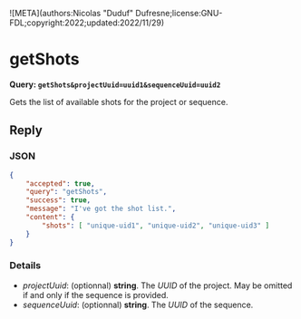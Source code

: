 ![META](authors:Nicolas "Duduf" Dufresne;license:GNU-FDL;copyright:2022;updated:2022/11/29)

# getShots

**Query: `getShots&projectUuid=uuid1&sequenceUuid=uuid2`**

Gets the list of available shots for the project or sequence.

## Reply

### JSON

```json
{
    "accepted": true,
    "query": "getShots",
    "success": true,
    "message": "I've got the shot list.",
    "content": {
        "shots": [ "unique-uid1", "unique-uid2", "unique-uid3" ]
    }
}
```

### Details

- *projectUuid*: (optionnal) **string**. The *UUID* of the project. May be omitted if and only if the sequence is provided.
- *sequenceUuid*: (optionnal) **string**. The *UUID* of the sequence.